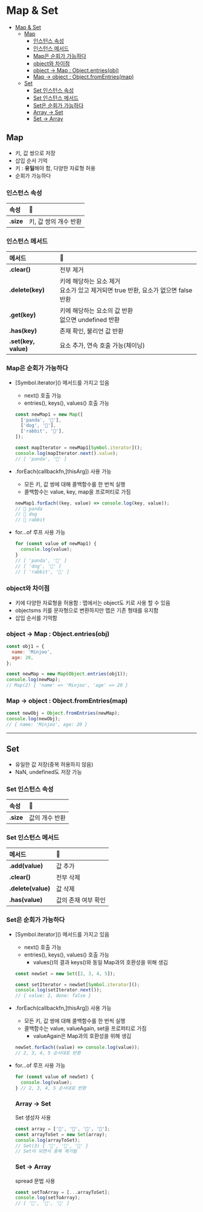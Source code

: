 # Map & Set

- [Map \& Set](#map--set)
  - [Map](#map)
    - [인스턴스 속성](#인스턴스-속성)
    - [인스턴스 메서드](#인스턴스-메서드)
    - [Map은 순회가 가능하다](#map은-순회가-가능하다)
    - [object와 차이점](#object와-차이점)
    - [object -\> Map : Object.entries(obj)](#object---map--objectentriesobj)
    - [Map -\> object : Object.fromEntries(map)](#map---object--objectfromentriesmap)
  - [Set](#set)
    - [Set 인스턴스 속성](#set-인스턴스-속성)
    - [Set 인스턴스 메서드](#set-인스턴스-메서드)
    - [Set은 순회가 가능하다](#set은-순회가-가능하다)
    - [Array -\> Set](#array---set)
    - [Set -\> Array](#set---array)

## Map

- 키, 값 쌍으로 저장
- 삽입 순서 기억
- 키 : **유일**해야 함, 다양한 자료형 허용
- 순회가 가능하다

### 인스턴스 속성

| 속성      | 📝                    |
| :-------- | :-------------------- |
| **.size** | 키, 값 쌍의 개수 반환 |

### 인스턴스 메서드

| 메서드               | 📝                                                                                  |
| :------------------- | :---------------------------------------------------------------------------------- |
| **.clear()**         | 전부 제거                                                                           |
| **.delete(key)**     | 키에 해당하는 요소 제거<br>요소가 있고 제거되면 true 반환, 요소가 없으면 false 반환 |
| **.get(key)**        | 키에 해당하는 요소의 값 반환<br>없으면 undefined 반환                               |
| **.has(key)**        | 존재 확인, 불리언 값 반환                                                           |
| **.set(key, value)** | 요소 추가, 연속 호출 가능(체이닝)                                                   |

### Map은 순회가 가능하다

- \[Symbol.iterator]() 메서드를 가지고 있음

  - next() 호출 가능
  - entries(), keys(), values() 호출 가능

  ```javascript
  const newMap1 = new Map([
    ['panda', '🐼'],
    ['dog', '🐶'],
    ['rabbit', '🐰'],
  ]);

  const mapIterator = newMap1[Symbol.iterator]();
  console.log(mapIterator.next().value);
  // [ 'panda', '🐼' ]
  ```

- .forEach(callbackfn,[thisArg]) 사용 가능
  - 모든 키, 값 쌍에 대해 콜백함수를 한 번씩 실행
  - 콜백함수는 value, key, map을 프로퍼티로 가짐
  ```javascript
  newMap1.forEach((key, value) => console.log(key, value));
  // 🐼 panda
  // 🐶 dog
  // 🐰 rabbit
  ```
- for...of 루프 사용 가능
  ```javascript
  for (const value of newMap1) {
    console.log(value);
  }
  // [ 'panda', '🐼' ]
  // [ 'dog', '🐶' ]
  // [ 'rabbit', '🐰' ]
  ```

### object와 차이점

- 키에 다양한 자료형을 허용함 : 맵에서는 object도 키로 사용 할 수 있음
- objectsms 키를 문자형으로 변환하지만 맵은 기존 형태를 유지함
- 삽입 순서를 기억함

### object -> Map : Object.entries(obj)

```javascript
const obj1 = {
  name: 'Minjoo',
  age: 20,
};

const newMap = new Map(Object.entries(obj1));
console.log(newMap);
// Map(2) { 'name' => 'Minjoo', 'age' => 20 }
```

### Map -> object : Object.fromEntries(map)

```javascript
const newObj = Object.fromEntries(newMap);
console.log(newObj);
// { name: 'Minjoo', age: 20 }
```

<hr>

## Set

- 유일한 값 저장(중복 허용하지 않음)
- NaN, undefined도 저장 가능

### Set 인스턴스 속성

| 속성      | 📝             |
| :-------- | :------------- |
| **.size** | 값의 개수 반환 |

### Set 인스턴스 메서드

| 메서드             | 📝                  |
| :----------------- | :------------------ |
| **.add(value)**    | 값 추가             |
| **.clear()**       | 전부 삭제           |
| **.delete(value)** | 값 삭제             |
| **.has(value)**    | 값의 존재 여부 확인 |

### Set은 순회가 가능하다

- \[Symbol.iterator]() 메서드를 가지고 있음

  - next() 호출 가능
  - entries(), keys(), values() 호출 가능
    - values()의 결과 keys()와 동일 Map과의 호환성을 위해 생김

  ```javascript
  const newSet = new Set([2, 3, 4, 5]);

  const setIterator = newSet[Symbol.iterator]();
  console.log(setIterator.next());
  // { value: 2, done: false }
  ```

- .forEach(callbackfn,[thisArg]) 사용 가능
  - 모든 키, 값 쌍에 대해 콜백함수를 한 번씩 실행
  - 콜백함수는 value, valueAgain, set을 프로퍼티로 가짐
    - valueAgain은 Map과의 호환성을 위해 생김
  ```javascript
  newSet.forEach((value) => console.log(value));
  // 2, 3, 4, 5 순서대로 반환
  ```
- for...of 루프 사용 가능

  ```javascript
  for (const value of newSet) {
    console.log(value);
  } // 2, 3, 4, 5 순서대로 반환
  ```

  ### Array -> Set

  Set 생성자 사용

  ```javascript
  const array = ['🍎', '🍌', '🥝', '🍎'];
  const arrayToSet = new Set(array);
  console.log(arrayToSet);
  // Set(3) { '🍎', '🍌', '🥝' }
  // Set이 되면서 중복 제거됨
  ```

  ### Set -> Array

  spread 문법 사용

  ```javascript
  const setToArray = [...arrayToSet];
  console.log(setToArray);
  // [ '🍎', '🍌', '🥝' ]
  ```
